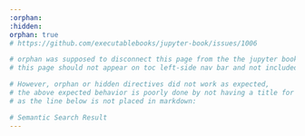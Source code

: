 ```yaml
---
:orphan:
:hidden:
orphan: true
# https://github.com/executablebooks/jupyter-book/issues/1006

# orphan was supposed to disconnect this page from the the jupyter book; that is to say,
# this page should not appear on toc left-side nav bar and not included in default search and etc.

# However, orphan or hidden directives did not work as expected, 
# the above expected behavior is poorly done by not having a title for this page, 
# as the line below is not placed in markdown: 

# Semantic Search Result
---
```


<div>
  <h2 id="semantic-search-title"> </h2>
  <p id="search-progress" class="search-summary"></p>
  <ul id="semantic-search-results" class="search">
    <!-- The search results will be injected here by JavaScript -->
  </ul>
</div>

<script type="module">
// min.js is enough to use model just for embed
import { pipeline } from 'https://cdn.jsdelivr.net/npm/@huggingface/transformers@3.0.0/dist/transformers.min.js';
// ONNX is unecessary for this project for sympilicity
// import * as ort from 'https://cdn.jsdelivr.net/npm/onnxruntime-web/dist/ort.js';

const EMBEDDING_MODEL = 'Xenova/all-MiniLM-L6-v2';
const EMBEDDING_DIMENSION = 384;
const TOP_K = 10;
document.addEventListener("DOMContentLoaded", function() {
  // console.log("DOM fully loaded and parsed");

  // Retrieve query parameter from the URL
  const urlParams = new URLSearchParams(window.location.search);
  const query = urlParams.get('q');
  // console.log("Query parameter:", query);

  if (query) {
    // Update the page title with the query
    const titleElement = document.getElementById('semantic-search-title');
    if (titleElement) {
      titleElement.innerText = `Searching for ${query}...`;
      // console.log(`Progress: Searching for ${query}...`);
    }
    
    // Check if the result is already in local storage
    const cachedResult = localStorage.getItem(query);
    if (cachedResult) {
      // console.log("Using cached result");
      const cachedData = JSON.parse(cachedResult);
      displayCachedResults(cachedData.similarities, cachedData.metadata, cachedData.textData, cachedData.prevTexts, cachedData.nextTexts);
      titleElement.innerText = `Semantic Search Results for ${query}`;
      return;
    }
    
    // Perform semantic search if no cached result is found
    performSemanticSearch(query).catch(error => {
      console.error("Error in performSemanticSearch:", error);
      if (titleElement) {
        titleElement.innerText = `An Error Occurred during search for ${query}`;
      }
    });
  }
});

/**
 * Loads the semantic model for feature extraction.
 *
 * @param {string} modelName - The name of the model to load.
 * @returns {Promise<Object>} A promise that resolves to the feature extractor.
 */
async function loadSemantic(modelName) {
  try {
    // console.time(`Loading model: ${modelName}`);
    const extractor = await pipeline('feature-extraction', modelName);
    // console.timeEnd("Model loaded successfully");
    return extractor;
  } catch (error) {
    console.error("Error loading model:", error);
    const progressElement = document.getElementById('search-progress');
    if (progressElement) {
      progressElement.innerText = 'Error loading model. Please try again.';
    }
    throw error;
  }
}

/**
 * Embeds the query text using the feature extractor.
 *
 * @param {Object} extractor - The feature extractor.
 * @param {string} text - The query text to embed.
 * @returns {Promise<Float32Array>} A promise that resolves to the query embedding.
 */
async function embedQuery(extractor, text) {
  try {
    // console.log(`Embedding query: ${text}`);
    const output = await extractor(text, { pooling: 'mean', normalize: true });
    // console.log("Query embedded successfully:", output);
    const queryEmbedding = new Float32Array(output[0]);
    return queryEmbedding; // This line will be output.tolist()[0]; if we used onnx ort
  } catch (error) {
    console.error("Error embedding query:", error);

    // DIsplay error message on the page
    const progressElement = document.getElementById('search-progress');
    if (progressElement) {
      progressElement.innerText = 'Error embedding query. Please try again.';
    }
    throw error;
  }
}

/**
 * Performs the semantic search for the given query.
 *
 * @param {string} query - The query text.
 */
async function performSemanticSearch(query) {
  // console.log("Performing semantic search for query:", query);

  const progressElement = document.getElementById('search-progress');
  if (progressElement) {
    progressElement.innerText = 'Loading model...';
    // console.log('Progress: Loading model...');
  }

  // Load the semantic model
  const extractor = await loadSemantic(EMBEDDING_MODEL);
  if (progressElement) {
    progressElement.innerText = 'Embedding query...';
    // console.log('Progress: Embedding query...');
  }

  // Embed the query text
  const queryEmbedding = await embedQuery(extractor, query);

  if (progressElement) {
    progressElement.innerText = 'Fetching embeddings and metadata...';
    // console.log('Progress: Fetching embeddings and metadata...');
  }

  // // Fetch embeddings and metadata with cache-busting parameter
  // //const timestamp = new Date().getTime();
  // // Asynchronous Fetching: use Promise.all to fetch embeddings, metadata, and textData simultaneously.
  // const [embeddings, metadata, textData] = await Promise.all([
  //   fetch(`outputs/embeddings.json?t=${timestamp}`).then(res => res.json()),
  //   fetch(`outputs/embedding_to_location.json?t=${timestamp}`).then(res => res.json()),
  //   fetch(`outputs/all_text_data.json?t=${timestamp}`).then(res => res.json())
  // ]);
  
  // No need for caching as Netlify will invalid cache on deploy
  // Asynchronous Fetching: use Promise.all to fetch embeddings, metadata, and textData simultaneously.
  const [embeddingsArrayBuffer, metadata, textData] = await Promise.all([
    fetch(`outputs/embeddings.bin`).then(res => res.arrayBuffer()),
    fetch(`outputs/embedding_to_location.json`).then(res => res.json()),
    fetch(`outputs/all_text_data.json`).then(res => res.json())
  ]);
  
  const embeddingsArray = new Float32Array(embeddingsArrayBuffer);

  // Calculate the number of embeddings
  const numEmbeddings = embeddingsArray.length / EMBEDDING_DIMENSION;

  // Check if embeddingsArray length is divvisible by EMBEDDING_DIMENSION
  if (!Number.isInteger(numEmbeddings)) {
    throw new Error ('Embedding data is corrupted ot has an unexpected length.');
  }
  // Check if lengths match
  if (numEmbeddings !== textData.length) {
    // console.log(metadata.length);
    // console.log(textData.length);
    throw new Error('Mismatch in lengths: embeddings, embedding_to_location, or all_text_data have different sizes.');
  }

  const embeddings = [];
  for (let i = 0; i < numEmbeddings; i++) {
    const startIdx = i * EMBEDDING_DIMENSION; // This is inclusive
    const endIdx = startIdx + EMBEDDING_DIMENSION; // This is exclusive
    // subarray create views into Float32Array without copying data
    embeddings.push(embeddingsArray.subarray(startIdx, endIdx)); 
  }
  if (progressElement) {
    progressElement.innerText = 'Calculating similarities...';
    // console.log('Progress: Calculating similarities...');
  }

  // Calculate similarities between query embedding and document embeddings
  const similarities = await getSimilarities(queryEmbedding, embeddings);
  if (progressElement) {
    progressElement.innerText = 'Displaying results...';
    // console.log('Progress: Displaying results...');
  }

  // Display the search results
  displayNewResults(similarities, metadata, textData);

  const titleElement = document.getElementById('semantic-search-title');
  if (titleElement) {
    titleElement.innerText = `Semantic Search Results for ${query}`;
    // console.log(`Results displayed successfully.`);
  }

  // Cache only the necessary data
  const cachedData = {
    similarities,
    metadata: similarities.map(result => metadata[result.index]),
    textData: similarities.map(result => textData[result.index]),
    prevTexts: similarities.map(result => {
      if (result.index > 0 && metadata[result.index - 1].anchor === metadata[result.index].anchor) {
        return textData[result.index - 1];
      }
      return '';
    }),
    nextTexts: similarities.map(result => {
      if (result.index < textData.length - 1 && metadata[result.index + 1].anchor === metadata[result.index].anchor) {
        return textData[result.index + 1];
      }
      return '';
    })
  };
  localStorage.setItem(query, JSON.stringify(cachedData));
}

/**
 * Calculates the cosine similarities between a query embedding and an array of embeddings.
 *
 * @param {Float32Array} queryEmbedding - The embedding of the query.
 * @param {Array<Float32Array>} embeddings - The array of embeddings to compare against.
 * @returns {Promise<Array<Object>>} A promise that resolves to an array of the top 10 similarities, each with an index and similarity score.
 */
async function getSimilarities(queryEmbedding, embeddings) {
  // console.log("Calculating similarities"); // Log the start of the calculation process

  const results = []; // Initialize an array to store the results

  // Iterate over each embedding in the embeddings array
  for (let i = 0; i < embeddings.length; i++) {
    const embedding = embeddings[i]; // Get the current embedding
    const similarity = calculateCosineSimilarity(queryEmbedding, embedding); // Calculate the cosine similarity between the query embedding and the current embedding
    results.push({ index: i, similarity }); // Add the index and similarity score to the results array
  }

  // Sort the results array in descending order based on the similarity score
  results.sort((a, b) => b.similarity - a.similarity);

  // Log the top 10 similarities
  // console.log("Similarities calculated:", results.slice(0, 10));

  // Return the top 10 similarities
  return results.slice(0, TOP_K);
}

/**
 * Calculates the cosine similarity between two embeddings.
 *
 * @param {Float32Array} embedding1 - The first embedding.
 * @param {Float32Array} embedding2 - The second embedding.
 * @returns {number} The cosine similarity between the two embeddings.
 */
function calculateCosineSimilarity(embedding1, embedding2) {
  let dotProduct = 0.0;
  let normA = 0.0;
  let normB = 0.0;

  // Calculate dot product and norms
  for (let i = 0; i < embedding1.length; i++) {
    const val1 = embedding1[i];
    const val2 = embedding2[i];
    dotProduct += val1 * val2;
    normA += val1 * val1;
    normB += val2 * val2;
  }

  // Compute cosine similarity
  const similarity = dotProduct / (Math.sqrt(normA) * Math.sqrt(normB));
  return similarity;
}

/**
 * Displays the newly computed search results on the web page.
 *
 * @param {Array<Object>} similarities - The array of similarities with index and similarity score.
 * @param {Array<Object>} metadata - The array of metadata corresponding to the embeddings.
 * @param {Array<string>} textData - The array of text data corresponding to the embeddings.
 */
function displayNewResults(similarities, metadata, textData) {
  // console.log("Displaying newly computed results");

  // Get the results container element
  const resultsContainer = document.getElementById('semantic-search-results');
  resultsContainer.innerHTML = ''; // Clear previous results

  // Iterate over the similarities and display each result
  similarities.forEach(result => {
    const location = metadata[result.index];
    const text = textData[result.index];
    const similarity = result.similarity;

    let prev_text = '';
    let next_text = '';

    // Check for previous sentence
    if (result.index > 0 && metadata[result.index - 1].anchor === metadata[result.index].anchor) {
      prev_text = textData[result.index - 1];
    }

    // Check for next sentence
    if (result.index < textData.length - 1 && metadata[result.index + 1].anchor === metadata[result.index].anchor) {
      next_text = textData[result.index + 1];
    }

    displayResult(similarity, text, location, prev_text, next_text);
  });

  const progressElement = document.getElementById('search-progress');
  if (progressElement) {
    progressElement.innerText = `Search finished, found ${similarities.length} pages best matching the search query.`;
    // console.log(`Progress: Search finished, found ${similarities.length} pages best matching the search query.`);
  }
  // console.log("Results displayed successfully");
}

/**
 * Displays the cached search results on the web page.
 *
 * @param {Array<Object>} similarities - The array of similarities with index and similarity score.
 * @param {Array<Object>} metadata - The array of metadata corresponding to the cached embeddings.
 * @param {Array<string>} textData - The array of text data corresponding to the cached embeddings.
 */
function displayCachedResults(similarities, metadata, textData, prevTexts, nextTexts) {
  // console.log("Displaying cached results");

  // Get the results container element
  const resultsContainer = document.getElementById('semantic-search-results');
  resultsContainer.innerHTML = ''; // Clear previous results

  // Iterate over the similarities and display each cached result
  similarities.forEach((result, i) => {
    const location = metadata[i];
    const text = textData[i];
    const similarity = result.similarity;
    const prev_text = prevTexts[i];
    const next_text = nextTexts[i];
    displayResult(similarity, text, location, prev_text, next_text);
  });

  const progressElement = document.getElementById('search-progress');
  if (progressElement) {
    progressElement.innerText = `Search finished, found ${similarities.length} pages best matching the search query.`;
    // console.log(`Progress: Search finished, found ${similarities.length} pages best matching the search query.`);
  }
  // console.log("Results displayed successfully");
}

/**
 * Displays the search result on the web page.
 *
 * @param {number} similarity - The similarity score of the search result.
 * @param {string} text - The text content of the search result.
 * @param {Object} location - The location object containing the URL of the search result.
 * @param {string} prev_text - The previous sentence text.
 * @param {string} next_text - The next sentence text.
 */
function displayResult(similarity, text, location, prev_text, next_text) {
  // Create a new li element to hold one search result
  const li = document.createElement('li');

  // Create a page title element and act as a link to the search result
  const a = document.createElement('a');
  const anchor = location.anchor ? `#${location.anchor}` : '';
  // Set the href attribute of the link to the URL with the search text highlighted
  a.href = `${location.url}?semantic-highlight=${encodeURIComponent(text)}${anchor}`;
  // encodeURIComponent is used to ensure the text is properly encoded for use in a URL
  // https://developer.mozilla.org/en-US/docs/Web/JavaScript/Reference/Global_Objects/encodeURIComponent

  // Include the section number and page title in the display
  const pageTitle = location.page_title ? `${location.page_title}` : '';
  const sectionNumber = location.section_number ? `<span class="section-number">${location.section_number} </span>` : '';
  const sectionName = location.section_name ? location.section_name : '';
  if (sectionName == '') {
    a.innerHTML = pageTitle;
  } else {
    a.innerHTML = `${pageTitle} - ${sectionName}`;
  }

  // Create <p> element for context
  const p = document.createElement('p');
  p.className = 'context';
  
  const highlightedText = `<span class="highlighted" style="color:black">${text}</span>`;
  p.innerHTML = `${prev_text} ${highlightedText} ${next_text}`;

  //<span class="result-text">${text}</span> - <span class="similarity-score">Similarity: ${similarity.toFixed(4)}</span>

  // Append <a> and <p> elements to <li> element
  li.appendChild(a);
  li.appendChild(p);

  const resultsContainer = document.getElementById('semantic-search-results');
  // Append the result li to the results container on the web page
  resultsContainer.appendChild(li);
}

</script>

<style>
/* Style for the similarity score */
.similarity-score {
  font-size: 0.9em;
  color: #555;
}
</style>
